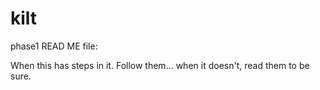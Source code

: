# kilt
phase1
READ ME 
file:

When this has steps in it. Follow them...
when it doesn't, read them to be sure.
